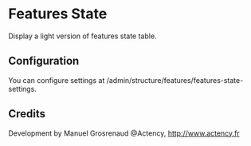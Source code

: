 Features State
========

Display a light version of features state table.

## Configuration

You can configure settings at /admin/structure/features/features-state-settings.

## Credits

Development by Manuel Grosrenaud @Actency, http://www.actency.fr
